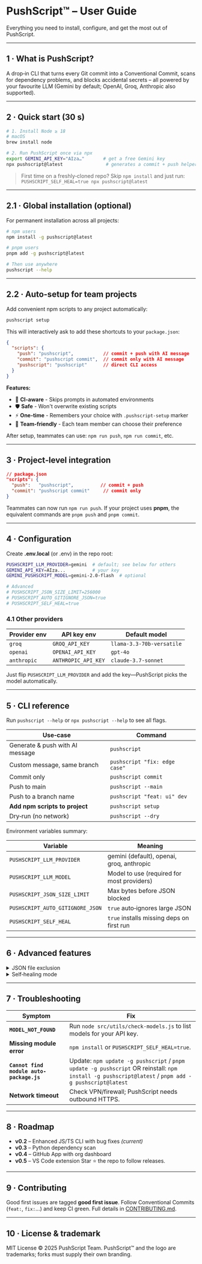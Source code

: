 # PushScript™ – User Guide

Everything you need to install, configure, and get the most out of PushScript.

---

## 1 · What is PushScript?

A drop‑in CLI that turns every Git commit into a Conventional Commit, scans for dependency problems, and blocks accidental secrets – all powered by your favourite LLM (Gemini by default; OpenAI, Groq, Anthropic also supported).

---

## 2 · Quick start (30 s)

```bash
# 1. Install Node ≥ 18
# macOS
brew install node

# 2. Run PushScript once via npx
export GEMINI_API_KEY="AIza…"       # get a free Gemini key
npx pushscript@latest                # generates a commit + push helper
```

> First time on a freshly‑cloned repo? Skip `npm install` and just run:
> `PUSHSCRIPT_SELF_HEAL=true npx pushscript@latest`

---

## 2.1 · Global installation (optional)

For permanent installation across all projects:

```bash
# npm users
npm install -g pushscript@latest

# pnpm users  
pnpm add -g pushscript@latest

# Then use anywhere
pushscript --help
```

---

## 2.2 · Auto-setup for team projects

Add convenient npm scripts to any project automatically:

```bash
pushscript setup
```

This will interactively ask to add these shortcuts to your `package.json`:

```json
{
  "scripts": {
    "push": "pushscript",           // commit + push with AI message
    "commit": "pushscript commit",  // commit only with AI message  
    "pushscript": "pushscript"      // direct CLI access
  }
}
```

**Features:**
- 🤖 **CI-aware** - Skips prompts in automated environments
- 🛡️ **Safe** - Won't overwrite existing scripts
- ⚡ **One-time** - Remembers your choice with `.pushscript-setup` marker
- 👥 **Team-friendly** - Each team member can choose their preference

After setup, teammates can use: `npm run push`, `npm run commit`, etc.

---

## 3 · Project‑level integration

```json
// package.json
"scripts": {
  "push":   "pushscript",          // commit + push
  "commit": "pushscript commit"     // commit only
}
```

Teammates can now run `npm run push`.
If your project uses **pnpm**, the equivalent commands are `pnpm push` and `pnpm commit`.

---

## 4 · Configuration

Create **.env.local** (or .env) in the repo root:

```bash
PUSHSCRIPT_LLM_PROVIDER=gemini  # default; see below for others
GEMINI_API_KEY=AIza...          # your key
GEMINI_PUSHSCRIPT_MODEL=gemini-2.0-flash  # optional

# Advanced
# PUSHSCRIPT_JSON_SIZE_LIMIT=256000
# PUSHSCRIPT_AUTO_GITIGNORE_JSON=true
# PUSHSCRIPT_SELF_HEAL=true
```

### 4.1 Other providers

| Provider env | API key env         | Default model             |
| ------------ | ------------------- | ------------------------- |
| `groq`       | `GROQ_API_KEY`      | `llama-3.3-70b-versatile` |
| `openai`     | `OPENAI_API_KEY`    | `gpt-4o`                  |
| `anthropic`  | `ANTHROPIC_API_KEY` | `claude-3.7-sonnet`       |

Just flip `PUSHSCRIPT_LLM_PROVIDER` and add the key—PushScript picks the model automatically.

---

## 5 · CLI reference

Run `pushscript --help` or `npx pushscript --help` to see all flags.

| Use‑case                        | Command                       |
| ------------------------------- | ----------------------------- |
| Generate & push with AI message | `pushscript`                  |
| Custom message, same branch     | `pushscript "fix: edge case"` |
| Commit only                     | `pushscript commit`           |
| Push to main                    | `pushscript --main`           |
| Push to a branch name           | `pushscript "feat: ui" dev`   |
| **Add npm scripts to project**  | `pushscript setup`            |
| Dry‑run (no network)            | `pushscript --dry`            |

Environment variables summary:

| Variable                         | Meaning                                   |
| -------------------------------- | ----------------------------------------- |
| `PUSHSCRIPT_LLM_PROVIDER`        | gemini (default), openai, groq, anthropic |
| `PUSHSCRIPT_LLM_MODEL`           | Model to use (required for most providers) |
| `PUSHSCRIPT_JSON_SIZE_LIMIT`     | Max bytes before JSON blocked             |
| `PUSHSCRIPT_AUTO_GITIGNORE_JSON` | `true` auto‑ignores large JSON            |
| `PUSHSCRIPT_SELF_HEAL`           | `true` installs missing deps on first run |

---

## 6 · Advanced features

<details>
<summary>JSON file exclusion</summary>
• Flags any staged `*.json` larger than limit (default 250 kB).  
• Pattern‑based ignore for filenames containing `debug`.  
• Auto‑adds to `.gitignore` when `PUSHSCRIPT_AUTO_GITIGNORE_JSON=true`.
</details>

<details>
<summary>Self‑healing mode</summary>
If you skip `npm install`, set `PUSHSCRIPT_SELF_HEAL=true`. The wrapper will install `dotenv`, `node-fetch`, and optional AI SDKs using pnpm → npm → yarn fallback.
</details>

---

## 7 · Troubleshooting

| Symptom                            | Fix                                                                   |
| ---------------------------------- | --------------------------------------------------------------------- |
| **`MODEL_NOT_FOUND`**              | Run `node src/utils/check-models.js` to list models for your API key. |
| **Missing module error**           | `npm install` or `PUSHSCRIPT_SELF_HEAL=true`.                         |
| **`Cannot find module auto-package.js`** | Update: `npm update -g pushscript` / `pnpm update -g pushscript` OR reinstall: `npm install -g pushscript@latest` / `pnpm add -g pushscript@latest` |
| **Network timeout**                | Check VPN/firewall; PushScript needs outbound HTTPS.                  |

---

## 8 · Roadmap

* **v0.2** – Enhanced JS/TS CLI with bug fixes *(current)*
* **v0.3** – Python dependency scan
* **v0.4** – GitHub App with org dashboard
* **v0.5** – VS Code extension
  Star ⭐ the repo to follow releases.

---

## 9 · Contributing

Good first issues are tagged **good first issue**. Follow Conventional Commits (`feat:`, `fix:`…) and keep CI green. Full details in [CONTRIBUTING.md](CONTRIBUTING.md).

---

## 10 · License & trademark

MIT License © 2025 PushScript Team. PushScript™ and the logo are trademarks; forks must supply their own branding.
